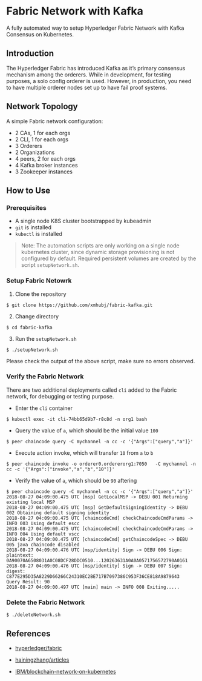 # Fabric Network with Kafka

A fully automated way to setup Hyperledger Fabric Network with Kafka Consensus on Kubernetes.

## Introduction

The Hyperledger Fabric has introduced Kafka as it’s primary consensus mechanism among the orderers. While in development, for testing purposes, a solo config orderer is used. However, in production, you need to have multiple orderer nodes set up to have fail proof systems.

## Network Topology

A simple Fabric network configuration:

- 2 CAs, 1 for each orgs
- 2 CLI, 1 for each orgs
- 3 Orderers
- 2 Organizations
- 4 peers, 2 for each orgs
- 4 Kafka broker instances
- 3 Zookeeper instances

## How to Use

### Prerequisites
- A single node K8S cluster bootstrapped by kubeadmin
- `git` is installed
- `kubectl` is installed

> Note: The automation scripts are only working on a single node kubernetes cluster, since dynamic storage provisioning is not configured by default. Required persistent volumes are created by the script `setupNetwork.sh`.

### Setup Fabric Netowrk
1. Clone the repository
```
$ git clone https://github.com/xmhubj/fabric-kafka.git
```

2. Change directory
```
$ cd fabric-kafka
```

3. Run the `setupNetwork.sh`
```
$ ./setupNetwork.sh
```

Please check the output of the above script, make sure no errors observed.

### Verify the Fabric Network
There are two additional deployments called `cli` added to the Fabric network, for debugging or testing purpose.

- Enter the `cli` container
```
$ kubectl exec -it cli-74bb65d9b7-r8c8d -n org1 bash
```

- Query the value of `a`, which should be the initial value `100`
```
$ peer chaincode query -C mychannel -n cc -c '{"Args":["query","a"]}'
```

- Execute action invoke, which will transfer `10` from `a` to `b`
```
$ peer chaincode invoke -o orderer0.ordererorg1:7050   -C mychannel -n cc -c '{"Args":["invoke","a","b","10"]}'
```

- Verify the value of `a`, which should be `90` aftering 
```
$ peer chaincode query -C mychannel -n cc -c '{"Args":["query","a"]}'
2018-08-27 04:09:00.475 UTC [msp] GetLocalMSP -> DEBU 001 Returning existing local MSP
2018-08-27 04:09:00.475 UTC [msp] GetDefaultSigningIdentity -> DEBU 002 Obtaining default signing identity
2018-08-27 04:09:00.475 UTC [chaincodeCmd] checkChaincodeCmdParams -> INFO 003 Using default escc
2018-08-27 04:09:00.475 UTC [chaincodeCmd] checkChaincodeCmdParams -> INFO 004 Using default vscc
2018-08-27 04:09:00.475 UTC [chaincodeCmd] getChaincodeSpec -> DEBU 005 java chaincode disabled
2018-08-27 04:09:00.476 UTC [msp/identity] Sign -> DEBU 006 Sign: plaintext: 0A90070A6508031A0C08DCF28DDC0510...120263631A0A0A0571756572790A0161
2018-08-27 04:09:00.476 UTC [msp/identity] Sign -> DEBU 007 Sign: digest: C877E295D35A8229D66266C24310EC2BE717B7097386C953F36CE818A9879643
Query Result: 90
2018-08-27 04:09:00.497 UTC [main] main -> INFO 008 Exiting.....
```

### Delete the Fabric Network

```
$ ./deleteNetwork.sh
```

## References

- [hyperledger/fabric](https://github.com/hyperledger/fabric/tree/release-1.2/examples/e2e_cli)

- [hainingzhang/articles](https://github.com/hainingzhang/articles)

- [IBM/blockchain-network-on-kubernetes](https://github.com/IBM/blockchain-network-on-kubernetes/tree/master/images)
